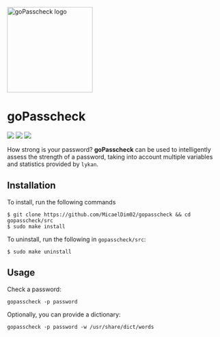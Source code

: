 <img src="https://mcdim.xyz/media/passchecklogo1.png" alt="goPasscheck logo" style="height: 200px;"/>

# goPasscheck
<p float="left">
<img src="https://img.shields.io/badge/version-0.1-blue"/>
<img src="https://img.shields.io/badge/language-Go-lightblue">
<img src="https://img.shields.io/badge/license-GNU%20GPLv3+-yellow">

How strong is your password? **goPasscheck** can be used to intelligently assess the strength of a password, taking into account multiple variables and statistics provided by `lykan`.

## Installation
To install, run the following commands
```
$ git clone https://github.com/MicaelDim02/gopasscheck && cd gopasscheck/src
$ sudo make install
```
To uninstall, run the following in `gopasscheck/src`:
```
$ sudo make uninstall
```

## Usage
Check a password:
```
gopasscheck -p password
```
Optionally, you can provide a dictionary: 
```
gopasscheck -p password -w /usr/share/dict/words
```
